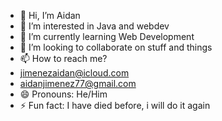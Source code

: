 - 👋 Hi, I’m Aidan
- 👀 I’m interested in Java and webdev
- 🌱 I’m currently learning Web Development
- 💞️ I’m looking to collaborate on stuff and things
- 📫 How to reach me?
- jimenezaidan@icloud.com
- aidanjimenez77@gmail.com
- 😄 Pronouns: He/Him
- ⚡ Fun fact: I have died before, i will do it again

<!---
pobba-dud/pobba-dud is a ✨ special ✨ repository because its `README.md` (this file) appears on your GitHub profile.
You can click the Preview link to take a look at your changes.
--->
